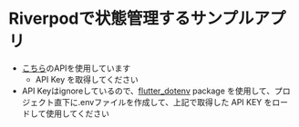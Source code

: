 # Riverpodで状態管理するサンプルアプリ
- [こちら](https://www.themoviedb.org/)のAPIを使用しています
  - API Key を取得してください
- API Keyはignoreしているので、[flutter_dotenv](https://pub.dev/packages/flutter_dotenv) package を使用して、プロジェクト直下に.envファイルを作成して、上記で取得した API KEY をロードして使用してください
